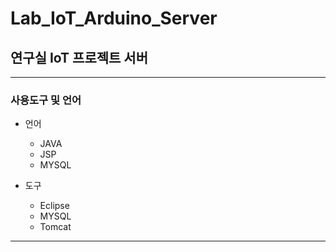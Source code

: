 # Lab_IoT_Arduino_Server

## 연구실 IoT 프로젝트 서버
--------------------------------------------
### 사용도구 및 언어


* 언어

    * JAVA
    * JSP
    * MYSQL

* 도구
    * Eclipse
    * MYSQL
    * Tomcat
----------------------------------------------
